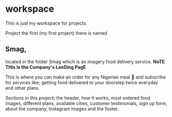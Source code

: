 # workspace
This is just my workspace for projects.

Project the first (my first project) there is named 
## Smag, 
located in the folder Smag which is an imagery food delivery service.
 __NoTE THis Is the Company's LanDing PagE__

This is where you can make an order for any Nigerian meal 🍛 and subscribe 
for services like; getting food delivered to your doorstep twice everyday and other plans.

_Sections in this project;_ the header, how it works, most ordered food images, different plans, available cities, customer testimonials, sign up form, about the company, Instagram images and the footer.
